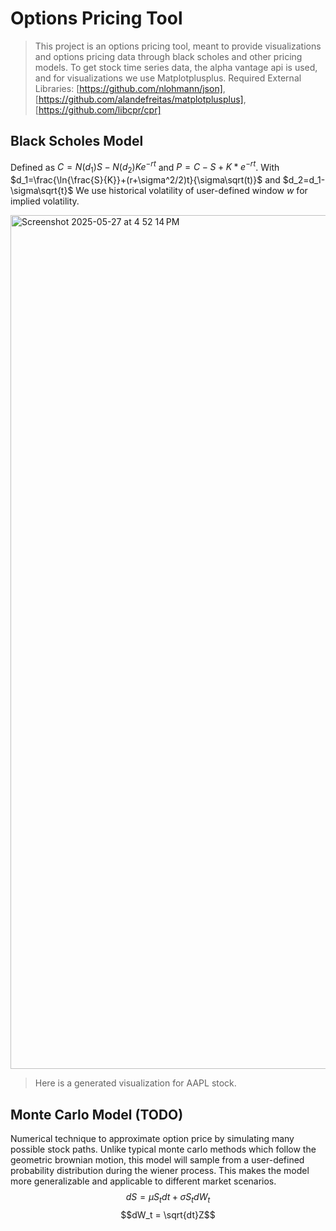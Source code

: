 # Options Pricing Tool
> This project is an options pricing tool, meant to provide visualizations and options pricing data through black scholes and other pricing models.
> To get stock time series data, the alpha vantage api is used, and for visualizations we use Matplotplusplus.
> Required External Libraries: [https://github.com/nlohmann/json], [https://github.com/alandefreitas/matplotplusplus], [https://github.com/libcpr/cpr]

## Black Scholes Model
Defined as $C=N(d_1)S-N(d_2)Ke^{-rt}$ and $P=C-S+K*e^{-rt}$. 
With $d_1=\frac{\ln{\frac{S}{K}}+(r+\sigma^2/2)t}{\sigma\sqrt(t)}$ and $d_2=d_1-\sigma\sqrt{t}$
We use historical volatility of user-defined window $w$ for implied volatility.

<img width="1366" alt="Screenshot 2025-05-27 at 4 52 14 PM" src="https://github.com/user-attachments/assets/93fd335b-7295-46a0-a86c-61f52dbff6b6" />

> Here is a generated visualization for AAPL stock.

## Monte Carlo Model (TODO)
Numerical technique to approximate option price by simulating many possible stock paths. Unlike typical monte carlo methods which follow the geometric brownian motion, this model will sample from a user-defined probability distribution during the wiener process. This makes the model more generalizable and applicable to different market scenarios.
$$dS=\mu S_t dt + \sigma S_t dW_t$$
$$dW_t = \sqrt{dt}Z$$
